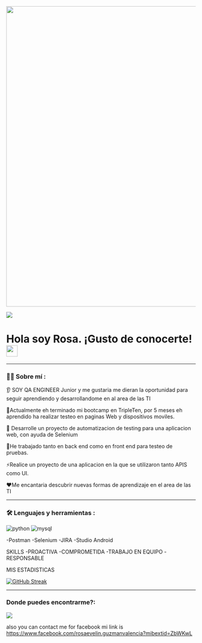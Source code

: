 

<div id="header" align="center">
  <img decoding="async" src="https://github.com/RosaEGV/RosaEGV/blob/main/QA (2).png" width="800"/>
</div>


[![](https://img.shields.io/badge/LinkedIn-0077B5?style=for-the-badge&logo=linkedin&logoColor=white)](https://www.linkedin.com/in/rosa-evelin-guzm%C3%A1n-valencia-735449333/
)
<h1>
  Hola soy Rosa. ¡Gusto de conocerte!
  <img decoding="async" src="https://media.giphy.com/media/hvRJCLFzcasrR4ia7z/giphy.gif" width="30px"/>
</h1>

---
 <div id="header" align="left">

### :woman_technologist: Sobre mí :
 👂 SOY QA ENGINEER Junior y me gustaria me dieran la oportunidad para seguir aprendiendo y desarrollandome en al area de las TI

🤝Actualmente eh terminado mi bootcamp en TripleTen, por 5 meses eh aprendido ha realizar testeo en paginas Web y dispositivos moviles.

🌱 Desarrolle un proyecto de automatizacion de testing  para una aplicacion web, con ayuda de Selenium

🔭He trabajado tanto en back end como en front end para testeo de pruebas.

⚡Realice un proyecto de una aplicacion en la que se utilizaron tanto APIS como UI.

❤️Me encantaria descubrir nuevas formas de aprendizaje en el area de las TI

---

### :hammer_and_wrench: Lenguajes y herramientas :
<div id="header" align="left">
    <img decoding="async" src="https://img.shields.io/badge/Python-3776AB?style=for-the-badge&logo=python&logoColor=white" alt="python"/>
  </a>
  </a>
    <img decoding="async" src="https://img.shields.io/badge/MySQL-6DB33F?style=for-the-badge&logo=mysql&logoColor=white" alt="mysql"/>
  </a>

-Postman
-Selenium
-JIRA
-Studio Android

SKILLS
-PROACTIVA
-COMPROMETIDA
-TRABAJO EN EQUIPO
-RESPONSABLE

MIS ESTADISTICAS

[![GitHub Streak](http://github-readme-streak-stats.herokuapp.com?user=RosaEGV&theme=dark&background=000000)](https://git.io/streak-stats)

---
 <div id="header" align="left">

### Donde puedes encontrarme?:
[![](https://img.shields.io/badge/LinkedIn-0077B5?style=for-the-badge&logo=linkedin&logoColor=white)](https://www.linkedin.com/in/rosa-evelin-guzm%C3%A1n-valencia-735449333/
)


also you can contact me for facebook mi link is  https://www.facebook.com/rosaevelin.guzmanvalencia?mibextid=ZbWKwL

